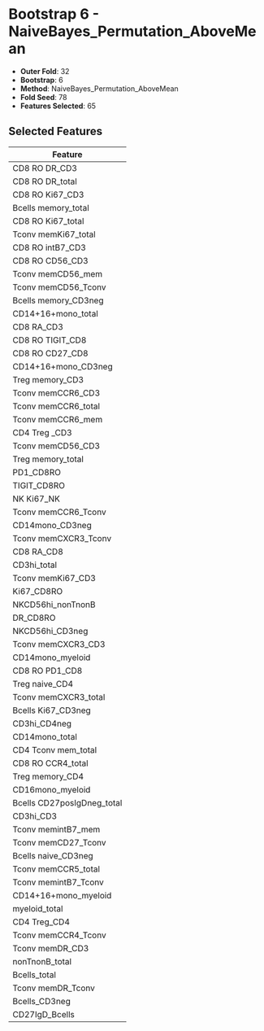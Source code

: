 # Bootstrap 6 - NaiveBayes_Permutation_AboveMean

- **Outer Fold**: 32
- **Bootstrap**: 6
- **Method**: NaiveBayes_Permutation_AboveMean
- **Fold Seed**: 78
- **Features Selected**: 65

## Selected Features

| Feature |
|---------|
| CD8 RO DR_CD3 |
| CD8 RO DR_total |
| CD8  RO Ki67_CD3 |
| Bcells memory_total |
| CD8 RO Ki67_total |
| Tconv memKi67_total |
| CD8 RO intB7_CD3 |
| CD8 RO CD56_CD3 |
| Tconv memCD56_mem |
| Tconv memCD56_Tconv |
| Bcells memory_CD3neg |
| CD14+16+mono_total |
| CD8 RA_CD3 |
| CD8 RO TIGIT_CD8 |
| CD8 RO CD27_CD8 |
| CD14+16+mono_CD3neg |
| Treg memory_CD3 |
| Tconv memCCR6_CD3 |
| Tconv memCCR6_total |
| Tconv memCCR6_mem |
| CD4 Treg _CD3 |
| Tconv memCD56_CD3 |
| Treg memory_total |
| PD1_CD8RO |
| TIGIT_CD8RO |
| NK Ki67_NK |
| Tconv memCCR6_Tconv |
| CD14mono_CD3neg |
| Tconv memCXCR3_Tconv |
| CD8 RA_CD8 |
| CD3hi_total |
| Tconv memKi67_CD3 |
| Ki67_CD8RO |
| NKCD56hi_nonTnonB |
| DR_CD8RO |
| NKCD56hi_CD3neg |
| Tconv memCXCR3_CD3 |
| CD14mono_myeloid |
| CD8 RO PD1_CD8 |
| Treg naive_CD4 |
| Tconv memCXCR3_total |
| Bcells Ki67_CD3neg |
| CD3hi_CD4neg |
| CD14mono_total |
| CD4 Tconv mem_total |
| CD8 RO CCR4_total |
| Treg memory_CD4 |
| CD16mono_myeloid |
| Bcells CD27posIgDneg_total |
| CD3hi_CD3 |
| Tconv memintB7_mem |
| Tconv memCD27_Tconv |
| Bcells naive_CD3neg |
| Tconv memCCR5_total |
| Tconv memintB7_Tconv |
| CD14+16+mono_myeloid |
| myeloid_total |
| CD4 Treg_CD4 |
| Tconv memCCR4_Tconv |
| Tconv memDR_CD3 |
| nonTnonB_total |
| Bcells_total |
| Tconv memDR_Tconv |
| Bcells_CD3neg |
| CD27IgD_Bcells |
